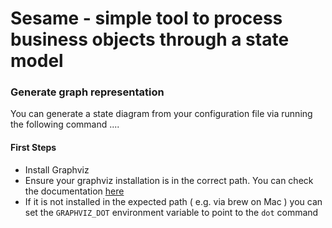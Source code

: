 # Sesame - simple tool to process business objects through a state model

### Generate graph representation

You can generate a state diagram from your configuration file via running the following command ....

#### First Steps
- Install Graphviz
- Ensure your graphviz installation is in the correct path. You can check the documentation [here](https://plantuml.com/graphviz-dot)
- If it is not installed in the expected path ( e.g. via brew on Mac ) you can set the `GRAPHVIZ_DOT` environment variable to point to the `dot` command





